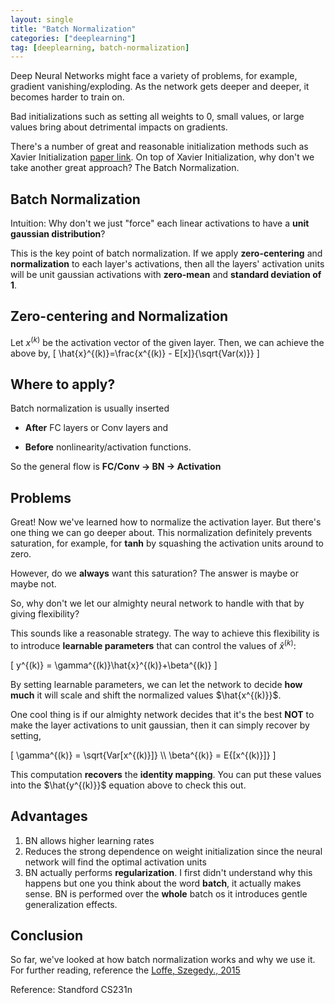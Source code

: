 ```yaml
---
layout: single
title: "Batch Normalization"
categories: ["deeplearning"]
tag: [deeplearning, batch-normalization]
---
```


Deep Neural Networks might face a variety of problems, for example, gradient vanishing/exploding. As the network gets deeper and deeper, it becomes harder to train on.

Bad initializations such as setting all weights to 0, small values, or large values bring about detrimental impacts on gradients.

There's a number of great and reasonable initialization methods such as Xavier Initialization [paper link](https://proceedings.mlr.press/v9/glorot10a/glorot10a.pdf). On top of Xavier Initialization, why don't we take another great approach? The Batch Normalization.

## Batch Normalization

Intuition: Why don't we just "force" each linear activations to have a **unit gaussian distribution**?

This is the key point of batch normalization. If we apply **zero-centering** and **normalization** to each layer's activations, then all the layers' activation units will be unit gaussian activations with **zero-mean** and **standard deviation of 1**.

## Zero-centering and Normalization

Let $x^{(k)}$ be the activation vector of the given layer. Then, we can achieve the above by,
\[ \hat{x}^{(k)}=\frac{x^{(k)} - E[x]}{\sqrt{Var(x)}} \]

## Where to apply?

Batch normalization is usually inserted

- **After** FC layers or Conv layers and

- **Before** nonlinearity/activation functions.

So the general flow is **FC/Conv -> BN -> Activation**

## Problems

Great! Now we've learned how to normalize the activation layer. But there's one thing we can go deeper about. This normalization definitely prevents saturation, for example, for **tanh** by squashing the activation units around to zero.

However, do we **always** want this saturation? The answer is maybe or maybe not.

So, why don't we let our almighty neural network to handle with that by giving flexibility?

This sounds like a reasonable strategy. The way to achieve this flexibility is to introduce **learnable parameters** that can control the values of $\hat{x}^{(k)}$:

\[ y^{(k)} = \gamma^{(k)}\hat{x}^{(k)}+\beta^{(k)} \]

By setting learnable parameters, we can let the network to decide **how much** it will scale and shift the normalized values $\hat{x^{(k)}}$.

One cool thing is if our almighty network decides that it's the best **NOT** to make the layer activations to unit gaussian, then it can simply recover by setting,

\[ \gamma^{(k)} = \sqrt{Var[x^{(k)}]} \\\ \beta^{(k)} = E{[x^{(k)}]} \]

This computation **recovers** the **identity mapping**. You can put these values into the $\hat{y^{(k)}}$ equation above to check this out.

## Advantages

1. BN allows higher learning rates
2. Reduces the strong dependence on weight initialization since the neural network will find the optimal activation units
3. BN actually performs **regularization**. I first didn't understand why this happens but one you think about the word **batch**, it actually makes sense. BN is performed over the **whole** batch os it introduces gentle generalization effects.

## Conclusion

So far, we've looked at how batch normalization works and why we use it. For further reading, reference the [Loffe, Szegedy., 2015](https://arxiv.org/pdf/1502.03167.pdf)

Reference: Standford CS231n
